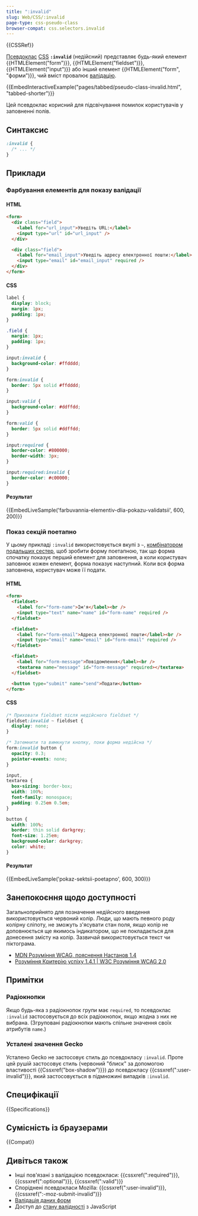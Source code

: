 ```yaml
---
title: ":invalid"
slug: Web/CSS/:invalid
page-type: css-pseudo-class
browser-compat: css.selectors.invalid
---
```


{{CSSRef}}

[Псевдоклас](/uk/docs/Web/CSS/Pseudo-classes) [CSS](/uk/docs/Web/CSS) **`:invalid`** (недійсний) представляє будь-який елемент {{HTMLElement("form")}}, {{HTMLElement("fieldset")}}, {{HTMLElement("input")}} або інший елемент {{HTMLElement("form", "форми")}}, чий вміст провалює [валідацію](/uk/docs/Web/HTML/Constraint_validation).

{{EmbedInteractiveExample("pages/tabbed/pseudo-class-invalid.html", "tabbed-shorter")}}

Цей псевдоклас корисний для підсвічування помилок користувачів у заповненні полів.

## Синтаксис

```css
:invalid {
  /* ... */
}
```

## Приклади

### Фарбування елементів для показу валідації

#### HTML

```html
<form>
  <div class="field">
    <label for="url_input">Уведіть URL:</label>
    <input type="url" id="url_input" />
  </div>

  <div class="field">
    <label for="email_input">Уведіть адресу електронної пошти:</label>
    <input type="email" id="email_input" required />
  </div>
</form>
```

#### CSS

```css
label {
  display: block;
  margin: 1px;
  padding: 1px;
}

.field {
  margin: 1px;
  padding: 1px;
}

input:invalid {
  background-color: #ffdddd;
}

form:invalid {
  border: 5px solid #ffdddd;
}

input:valid {
  background-color: #ddffdd;
}

form:valid {
  border: 5px solid #ddffdd;
}

input:required {
  border-color: #800000;
  border-width: 3px;
}

input:required:invalid {
  border-color: #c00000;
}
```

#### Результат

{{EmbedLiveSample('farbuvannia-elementiv-dlia-pokazu-validatsii', 600, 200)}}

### Показ секцій поетапно

У цьому прикладі `:invalid` використовується вкупі з `~`, [комбінатором подальших сестер](/uk/docs/Web/CSS/Subsequent-sibling_combinator), щоб зробити форму поетапною, так що форма спочатку показує перший елемент для заповнення, а коли користувач заповнює кожен елемент, форма показує наступний. Коли вся форма заповнена, користувач може її подати.

#### HTML

```html
<form>
  <fieldset>
    <label for="form-name">Ім'я</label><br />
    <input type="text" name="name" id="form-name" required />
  </fieldset>

  <fieldset>
    <label for="form-email">Адреса електронної пошти</label><br />
    <input type="email" name="email" id="form-email" required />
  </fieldset>

  <fieldset>
    <label for="form-message">Повідомлення</label><br />
    <textarea name="message" id="form-message" required></textarea>
  </fieldset>

  <button type="submit" name="send">Подати</button>
</form>
```

#### CSS

```css
/* Приховати fieldset після недійсного fieldset */
fieldset:invalid ~ fieldset {
  display: none;
}

/* Затемнити та вимкнути кнопку, поки форма недійсна */
form:invalid button {
  opacity: 0.3;
  pointer-events: none;
}

input,
textarea {
  box-sizing: border-box;
  width: 100%;
  font-family: monospace;
  padding: 0.25em 0.5em;
}

button {
  width: 100%;
  border: thin solid darkgrey;
  font-size: 1.25em;
  background-color: darkgrey;
  color: white;
}
```

#### Результат

{{EmbedLiveSample('pokaz-sektsii-poetapno', 600, 300)}}

## Занепокоєння щодо доступності

Загальноприйнято для позначення недійсного введення використовується червоний колір. Люди, що мають певного роду колірну сліпоту, не зможуть з'ясувати стан поля, якщо колір не доповнюється ще якимось індикатором, що не покладається для донесення змісту на колір. Зазвичай використовується текст чи піктограма.

- [MDN Розуміння WCAG, пояснення Настанов 1.4](/uk/docs/Web/Accessibility/Understanding_WCAG/Perceivable#guideline_1.4_make_it_easier_for_users_to_see_and_hear_content_including_separating_foreground_from_background)
- [Розуміння Критерію успіху 1.4.1 | W3C Розуміння WCAG 2.0](https://www.w3.org/TR/UNDERSTANDING-WCAG20/visual-audio-contrast-without-color.html)

## Примітки

### Радіокнопки

Якщо будь-яка з радіокнопок групи має `required`, то псевдоклас `:invalid` застосовується до всіх радіокнопок, якщо жодна з них не вибрана. (Згруповані радіокнопки мають спільне значення своїх атрибутів `name`.)

### Усталені значення Gecko

Усталено Gecko не застосовує стиль до псевдокласу `:invalid`. Проте цей рушій застосовує стиль (червоний "блиск" за допомогою властивості {{Cssxref("box-shadow")}}) до псевдокласу {{cssxref(":user-invalid")}}, який застосовується в підмножині випадків `:invalid`.

## Специфікації

{{Specifications}}

## Сумісність із браузерами

{{Compat}}

## Дивіться також

- Інші пов'язані з валідацією псевдокласи: {{cssxref(":required")}}, {{cssxref(":optional")}}, {{cssxref(":valid")}}
- Споріднені псевдокласи Mozilla: {{cssxref(":user-invalid")}}, {{cssxref(":-moz-submit-invalid")}}
- [Валідація даних форм](/uk/docs/Learn/Forms/Form_validation)
- Доступ до [стану валідності](/uk/docs/Web/API/ValidityState) з JavaScript
